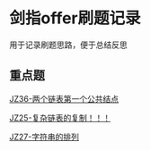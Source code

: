 # 剑指offer刷题记录
用于记录刷题思路，便于总结反思

## 重点题

[JZ36-两个链表第一个公共结点](./JZ36-两个链表中的第一个公共结点.py)

[JZ25-复杂链表的复制！！！](./JZ25-复杂链表的复制.py)

[JZ27-字符串的排列](./JZ27-字符串的排列.py)
